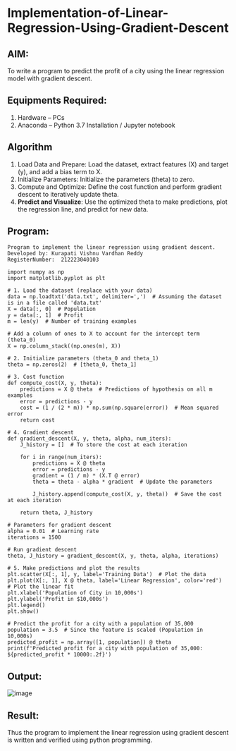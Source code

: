 # Implementation-of-Linear-Regression-Using-Gradient-Descent

## AIM:
To write a program to predict the profit of a city using the linear regression model with gradient descent.

## Equipments Required:
1. Hardware – PCs
2. Anaconda – Python 3.7 Installation / Jupyter notebook

## Algorithm
1. Load Data and Prepare: Load the dataset, extract features (X) and target (y), and add a bias term to X.
2. Initialize Parameters: Initialize the parameters (theta) to zero.
3. Compute and Optimize: Define the cost function and perform gradient descent to iteratively update theta.
4. **Predict and Visualize**: Use the optimized theta to make predictions, plot the regression line, and predict for new data.

## Program:
```
Program to implement the linear regression using gradient descent.
Developed by: Kurapati Vishnu Vardhan Reddy
RegisterNumber:  212223040103
```
```
import numpy as np
import matplotlib.pyplot as plt

# 1. Load the dataset (replace with your data)
data = np.loadtxt('data.txt', delimiter=',')  # Assuming the dataset is in a file called 'data.txt'
X = data[:, 0]  # Population
y = data[:, 1]  # Profit
m = len(y)  # Number of training examples

# Add a column of ones to X to account for the intercept term (theta_0)
X = np.column_stack((np.ones(m), X))

# 2. Initialize parameters (theta_0 and theta_1)
theta = np.zeros(2)  # [theta_0, theta_1]

# 3. Cost function
def compute_cost(X, y, theta):
    predictions = X @ theta  # Predictions of hypothesis on all m examples
    error = predictions - y
    cost = (1 / (2 * m)) * np.sum(np.square(error))  # Mean squared error
    return cost

# 4. Gradient descent
def gradient_descent(X, y, theta, alpha, num_iters):
    J_history = []  # To store the cost at each iteration

    for i in range(num_iters):
        predictions = X @ theta
        error = predictions - y
        gradient = (1 / m) * (X.T @ error)
        theta = theta - alpha * gradient  # Update the parameters

        J_history.append(compute_cost(X, y, theta))  # Save the cost at each iteration

    return theta, J_history

# Parameters for gradient descent
alpha = 0.01  # Learning rate
iterations = 1500

# Run gradient descent
theta, J_history = gradient_descent(X, y, theta, alpha, iterations)

# 5. Make predictions and plot the results
plt.scatter(X[:, 1], y, label='Training Data')  # Plot the data
plt.plot(X[:, 1], X @ theta, label='Linear Regression', color='red')  # Plot the linear fit
plt.xlabel('Population of City in 10,000s')
plt.ylabel('Profit in $10,000s')
plt.legend()
plt.show()

# Predict the profit for a city with a population of 35,000
population = 3.5  # Since the feature is scaled (Population in 10,000s)
predicted_profit = np.array([1, population]) @ theta
print(f'Predicted profit for a city with population of 35,000: ${predicted_profit * 10000:.2f}')
```

## Output:
![image](https://github.com/user-attachments/assets/8748646e-0088-402f-855f-cf94d2e54821)


## Result:
Thus the program to implement the linear regression using gradient descent is written and verified using python programming.
